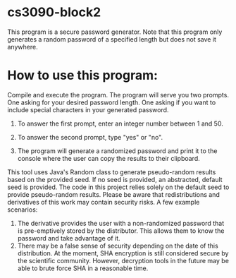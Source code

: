 # cs3090-block2
This program is a secure password generator. Note that this program only generates a random password of a specified length but does not save it anywhere.

# How to use this program:
Compile and execute the program.
The program will serve you two prompts. 
One asking for your desired password length.
One asking if you want to include special characters in your generated password. 

1. To answer the first prompt, enter an integer number between 1 and 50.

2. To answer the second prompt, type "yes" or "no".

3. The program will generate a randomized password and print it to the console where the user can copy the results to their clipboard.

This tool uses Java's Random class to generate pseudo-random results based on the provided seed. If no seed is provided, an abstracted, default seed is provided. The code in this project relies solely on the default seed to provide pseudo-random results. Please be aware that redistributions and derivatives of this work may contain security risks. A few example scenarios:

1. The derivative provides the user with a non-randomized password that is pre-emptively stored by the distributor. This allows them to know the password and take advantage of it.
2. There may be a false sense of security depending on the date of this distribution. At the moment, SHA encryption is still considered secure by the scientific community. However, decryption tools in the future may be able to brute force SHA in a reasonable time.
